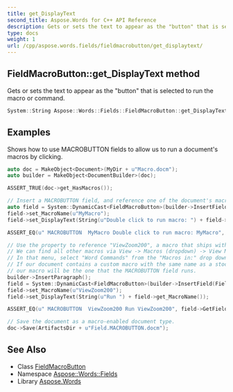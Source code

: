 ```yaml
---
title: get_DisplayText
second_title: Aspose.Words for C++ API Reference
description: Gets or sets the text to appear as the "button" that is selected to run the macro or command.
type: docs
weight: 1
url: /cpp/aspose.words.fields/fieldmacrobutton/get_displaytext/
---
```

## FieldMacroButton::get_DisplayText method


Gets or sets the text to appear as the "button" that is selected to run the macro or command.

```cpp
System::String Aspose::Words::Fields::FieldMacroButton::get_DisplayText()
```


## Examples



Shows how to use MACROBUTTON fields to allow us to run a document's macros by clicking. 
```cpp
auto doc = MakeObject<Document>(MyDir + u"Macro.docm");
auto builder = MakeObject<DocumentBuilder>(doc);

ASSERT_TRUE(doc->get_HasMacros());

// Insert a MACROBUTTON field, and reference one of the document's macros by name in the MacroName property.
auto field = System::DynamicCast<FieldMacroButton>(builder->InsertField(FieldType::FieldMacroButton, true));
field->set_MacroName(u"MyMacro");
field->set_DisplayText(String(u"Double click to run macro: ") + field->get_MacroName());

ASSERT_EQ(u" MACROBUTTON  MyMacro Double click to run macro: MyMacro", field->GetFieldCode());

// Use the property to reference "ViewZoom200", a macro that ships with Microsoft Word.
// We can find all other macros via View -> Macros (dropdown) -> View Macros.
// In that menu, select "Word Commands" from the "Macros in:" drop down.
// If our document contains a custom macro with the same name as a stock macro,
// our macro will be the one that the MACROBUTTON field runs.
builder->InsertParagraph();
field = System::DynamicCast<FieldMacroButton>(builder->InsertField(FieldType::FieldMacroButton, true));
field->set_MacroName(u"ViewZoom200");
field->set_DisplayText(String(u"Run ") + field->get_MacroName());

ASSERT_EQ(u" MACROBUTTON  ViewZoom200 Run ViewZoom200", field->GetFieldCode());

// Save the document as a macro-enabled document type.
doc->Save(ArtifactsDir + u"Field.MACROBUTTON.docm");
```

## See Also

* Class [FieldMacroButton](../)
* Namespace [Aspose::Words::Fields](../../)
* Library [Aspose.Words](../../../)
